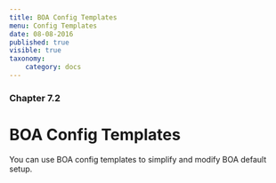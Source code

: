 ```yaml
---
title: BOA Config Templates
menu: Config Templates
date: 08-08-2016
published: true
visible: true
taxonomy:
    category: docs
---
```


### Chapter 7.2

# BOA Config Templates

You can use BOA config templates to simplify and modify BOA default setup.
